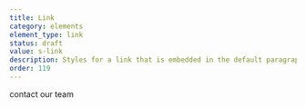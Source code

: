 ```yaml
---
title: Link
category: elements
element_type: link
status: draft
value: s-link
description: Styles for a link that is embedded in the default paragraph text.
order: 119
---
```

<a class="s-link">contact our team</a>